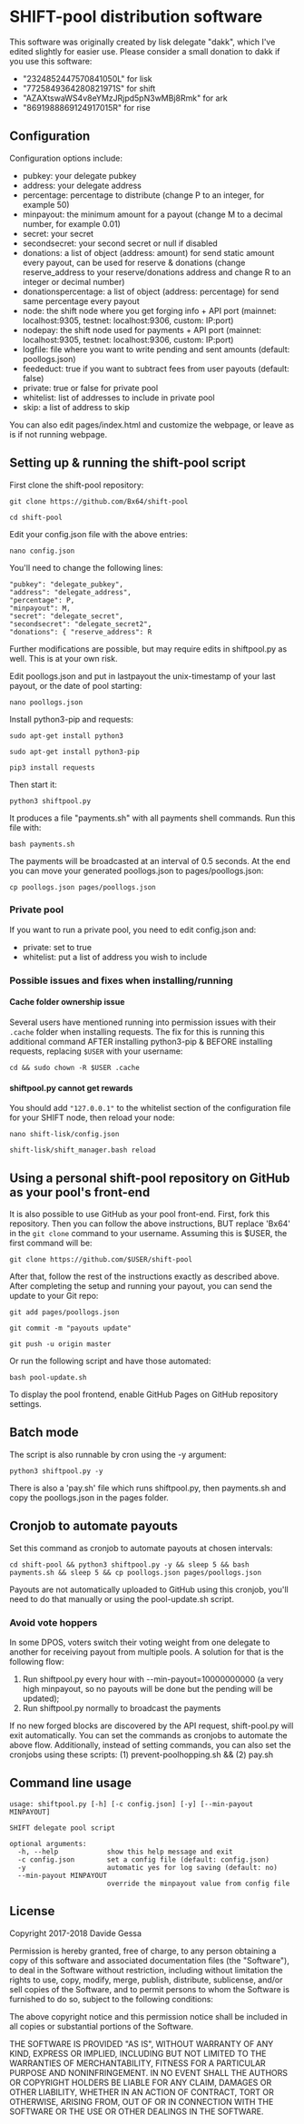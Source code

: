 # SHIFT-pool distribution software
This software was originally created by lisk delegate "dakk", which I've edited slightly for easier use. 
Please consider a small donation to dakk if you use this software: 
- "2324852447570841050L" for lisk
- "7725849364280821971S" for shift
- "AZAXtswaWS4v8eYMzJRjpd5pN3wMBj8Rmk" for ark
- "8691988869124917015R" for rise

## Configuration
Configuration options include:

- pubkey: your delegate pubkey
- address: your delegate address
- percentage: percentage to distribute (change P to an integer, for example 50)
- minpayout: the minimum amount for a payout (change M to a decimal number, for example 0.01)
- secret: your secret
- secondsecret: your second secret or null if disabled
- donations: a list of object (address: amount) for send static amount every payout, can be used for reserve & donations (change reserve_address to your reserve/donations address and change R to an integer or decimal number)
- donationspercentage: a list of object (address: percentage) for send same percentage every payout
- node: the shift node where you get forging info + API port (mainnet: localhost:9305, testnet: localhost:9306, custom: IP:port)
- nodepay: the shift node used for payments + API port (mainnet: localhost:9305, testnet: localhost:9306, custom: IP:port)
- logfile: file where you want to write pending and sent amounts (default: poollogs.json)
- feededuct: true if you want to subtract fees from user payouts (default: false)
- private: true or false for private pool
- whitelist: list of addresses to include in private pool
- skip: a list of address to skip

You can also edit pages/index.html and customize the webpage, or leave as is if not running webpage.

## Setting up & running the shift-pool script

First clone the shift-pool repository: 

```git clone https://github.com/Bx64/shift-pool```

```cd shift-pool```

Edit your config.json file with the above entries:

```nano config.json```

You'll need to change the following lines:

```
"pubkey": "delegate_pubkey",	
"address": "delegate_address",	
"percentage": P,	
"minpayout": M,	
"secret": "delegate_secret",	
"secondsecret": "delegate_secret2",
"donations": { "reserve_address": R
```

Further modifications are possible, but may require edits in shiftpool.py as well. This is at your own risk.

Edit poollogs.json and put in lastpayout the unix-timestamp of your last payout, or the date of pool starting:

```nano poollogs.json```

Install python3-pip and requests:

```sudo apt-get install python3```

```sudo apt-get install python3-pip```

```pip3 install requests```

Then start it:

```python3 shiftpool.py```

It produces a file "payments.sh" with all payments shell commands. Run this file with:

```bash payments.sh```

The payments will be broadcasted at an interval of 0.5 seconds. At the end you can move your generated poollogs.json to pages/poollogs.json:

```cp poollogs.json pages/poollogs.json```

### Private pool
If you want to run a private pool, you need to edit config.json and:

- private: set to true
- whitelist: put a list of address you wish to include

### Possible issues and fixes when installing/running

#### Cache folder ownership issue

Several users have mentioned running into permission issues with their ``.cache`` folder when installing requests. The fix for this is running this additional command AFTER installing python3-pip & BEFORE installing requests, replacing ``$USER`` with your username:

```cd && sudo chown -R $USER .cache```

#### shiftpool.py cannot get rewards

You should add ``"127.0.0.1"`` to the whitelist section of the configuration file for your SHIFT node, then reload your node:

```nano shift-lisk/config.json```

```shift-lisk/shift_manager.bash reload```

## Using a personal shift-pool repository on GitHub as your pool's front-end

It is also possible to use GitHub as your pool front-end. First, fork this repository. Then you can follow the above instructions, BUT replace 'Bx64' in the ``git clone`` command to your username. Assuming this is $USER, the first command will be:

```git clone https://github.com/$USER/shift-pool```

After that, follow the rest of the instructions exactly as described above. After completing the setup and running your payout, you can send the update to your Git repo:

```git add pages/poollogs.json```

```git commit -m "payouts update"```

```git push -u origin master```

Or run the following script and have those automated:

```bash pool-update.sh```

To display the pool frontend, enable GitHub Pages on GitHub repository settings. 

## Batch mode

The script is also runnable by cron using the -y argument:

```python3 shiftpool.py -y```

There is also a 'pay.sh' file which runs shiftpool.py, then payments.sh and copy the poollogs.json in the pages folder.

## Cronjob to automate payouts

Set this command as cronjob to automate payouts at chosen intervals:

```cd shift-pool && python3 shiftpool.py -y && sleep 5 && bash payments.sh && sleep 5 && cp poollogs.json pages/poollogs.json```

Payouts are not automatically uploaded to GitHub using this cronjob, you'll need to do that manually or using the pool-update.sh script.

### Avoid vote hoppers

In some DPOS, voters switch their voting weight from one delegate to another for receiving payout from multiple pools. A solution for that is the following flow:

1. Run shiftpool.py every hour with --min-payout=10000000000 (a very high minpayout, so no payouts will be done but the pending will be updated);
2. Run shiftpool.py normally to broadcast the payments

If no new forged blocks are discovered by the API request, shift-pool.py will exit automatically. You can set the commands as cronjobs to automate the above flow. Additionally, instead of setting commands, you can also set the cronjobs using these scripts: (1) prevent-poolhopping.sh && (2) pay.sh

## Command line usage

```
usage: shiftpool.py [-h] [-c config.json] [-y] [--min-payout MINPAYOUT]

SHIFT delegate pool script

optional arguments:
  -h, --help            show this help message and exit
  -c config.json        set a config file (default: config.json)
  -y                    automatic yes for log saving (default: no)
  --min-payout MINPAYOUT
                        override the minpayout value from config file
```

## License
Copyright 2017-2018 Davide Gessa

Permission is hereby granted, free of charge, to any person obtaining a copy of this software and associated documentation files (the "Software"), to deal in the Software without restriction, including without limitation the rights to use, copy, modify, merge, publish, distribute, sublicense, and/or sell copies of the Software, and to permit persons to whom the Software is furnished to do so, subject to the following conditions:

The above copyright notice and this permission notice shall be included in all copies or substantial portions of the Software.

THE SOFTWARE IS PROVIDED "AS IS", WITHOUT WARRANTY OF ANY KIND, EXPRESS OR IMPLIED, INCLUDING BUT NOT LIMITED TO THE WARRANTIES OF MERCHANTABILITY, FITNESS FOR A PARTICULAR PURPOSE AND NONINFRINGEMENT. IN NO EVENT SHALL THE AUTHORS OR COPYRIGHT HOLDERS BE LIABLE FOR ANY CLAIM, DAMAGES OR OTHER LIABILITY, WHETHER IN AN ACTION OF CONTRACT, TORT OR OTHERWISE, ARISING FROM, OUT OF OR IN CONNECTION WITH THE SOFTWARE OR THE USE OR OTHER DEALINGS IN THE SOFTWARE.
